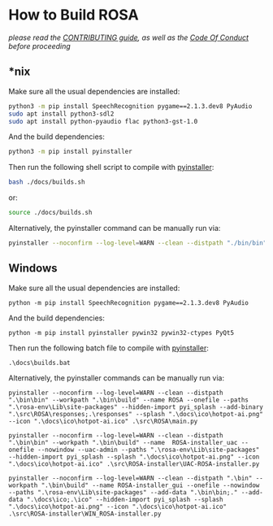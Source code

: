 # How to Build ROSA

*please read the [CONTRIBUTING guide](./CONTRIBUTING.md), as well as the [Code Of Conduct](./CODE_OF_CONDUCT.md) before proceeding*

## *nix

Make sure all the usual dependencies are installed:

```bash
python3 -m pip install SpeechRecognition pygame==2.1.3.dev8 PyAudio
sudo apt install python3-sdl2
sudo apt install python-pyaudio flac python3-gst-1.0
```

And the build dependencies:

```bash
python3 -m pip install pyinstaller
```

Then run the following shell script to compile with [pyinstaller](https://pyinstaller.org/en/stable/):

```bash
bash ./docs/builds.sh
```

or:

```bash
source ./docs/builds.sh
```

Alternatively, the pyinstaller command can be manually run via:

```bash
pyinstaller --noconfirm --log-level=WARN --clean --distpath "./bin/bin" --workpath "./bin/build" --name ROSA --onefile --paths "./rosa-env/Lib/site-packages" --hidden-import pyi_splash --add-binary "./src/ROSA/responses:./responses" --splash "./docs/ico/hotpot-ai.png" --icon "./docs/ico/hotpot-ai.ico" ./src/ROSA/main.py
```

## Windows

Make sure all the usual dependencies are installed:

```shell
python -m pip install SpeechRecognition pygame==2.1.3.dev8 PyAudio
```

And the build dependencies:

```shell
python -m pip install pyinstaller pywin32 pywin32-ctypes PyQt5
```

Then run the following batch file to compile with [pyinstaller](https://pyinstaller.org/en/stable/):

```shell
.\docs\builds.bat
```

Alternatively, the pyinstaller commands can be manually run via:

```shell
pyinstaller --noconfirm --log-level=WARN --clean --distpath ".\bin\bin" --workpath ".\bin\build" --name ROSA --onefile --paths ".\rosa-env\Lib\site-packages" --hidden-import pyi_splash --add-binary ".\src\ROSA\responses;.\responses" --splash ".\docs\ico\hotpot-ai.png" --icon ".\docs\ico\hotpot-ai.ico" .\src\ROSA\main.py

pyinstaller --noconfirm --log-level=WARN --clean --distpath ".\bin\bin" --workpath ".\bin\build" --name  ROSA-installer_uac --onefile --nowindow --uac-admin --paths ".\rosa-env\Lib\site-packages" --hidden-import pyi_splash --splash ".\docs\ico\hotpot-ai.png" --icon ".\docs\ico\hotpot-ai.ico" .\src\ROSA-installer\UAC-ROSA-installer.py

pyinstaller --noconfirm --log-level=WARN --clean --distpath ".\bin" --workpath ".\bin\build" --name ROSA-installer_gui --onefile --nowindow --paths ".\rosa-env\Lib\site-packages" --add-data ".\bin\bin;." --add-data ".\docs\ico;.\ico" --hidden-import pyi_splash --splash ".\docs\ico\hotpot-ai.png" --icon ".\docs\ico\hotpot-ai.ico" .\src\ROSA-installer\WIN_ROSA-installer.py
```
